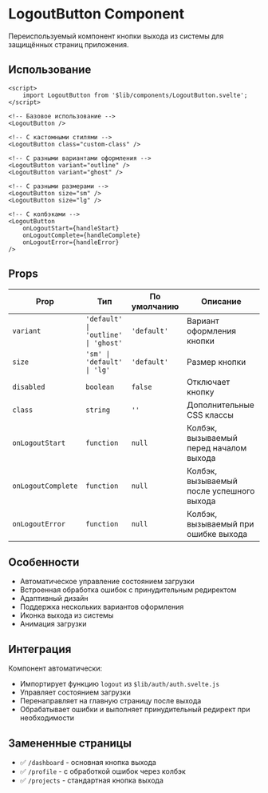 # LogoutButton Component

Переиспользуемый компонент кнопки выхода из системы для защищённых страниц приложения.

## Использование

```svelte
<script>
	import LogoutButton from '$lib/components/LogoutButton.svelte';
</script>

<!-- Базовое использование -->
<LogoutButton />

<!-- С кастомными стилями -->
<LogoutButton class="custom-class" />

<!-- С разными вариантами оформления -->
<LogoutButton variant="outline" />
<LogoutButton variant="ghost" />

<!-- С разными размерами -->
<LogoutButton size="sm" />
<LogoutButton size="lg" />

<!-- С колбэками -->
<LogoutButton
	onLogoutStart={handleStart}
	onLogoutComplete={handleComplete}
	onLogoutError={handleError}
/>
```

## Props

| Prop               | Тип                                 | По умолчанию | Описание                                  |
| ------------------ | ----------------------------------- | ------------ | ----------------------------------------- |
| `variant`          | `'default' \| 'outline' \| 'ghost'` | `'default'`  | Вариант оформления кнопки                 |
| `size`             | `'sm' \| 'default' \| 'lg'`         | `'default'`  | Размер кнопки                             |
| `disabled`         | `boolean`                           | `false`      | Отключает кнопку                          |
| `class`            | `string`                            | `''`         | Дополнительные CSS классы                 |
| `onLogoutStart`    | `function`                          | `null`       | Колбэк, вызываемый перед началом выхода   |
| `onLogoutComplete` | `function`                          | `null`       | Колбэк, вызываемый после успешного выхода |
| `onLogoutError`    | `function`                          | `null`       | Колбэк, вызываемый при ошибке выхода      |

## Особенности

- Автоматическое управление состоянием загрузки
- Встроенная обработка ошибок с принудительным редиректом
- Адаптивный дизайн
- Поддержка нескольких вариантов оформления
- Иконка выхода из системы
- Анимация загрузки

## Интеграция

Компонент автоматически:

- Импортирует функцию `logout` из `$lib/auth/auth.svelte.js`
- Управляет состоянием загрузки
- Перенаправляет на главную страницу после выхода
- Обрабатывает ошибки и выполняет принудительный редирект при необходимости

## Замененные страницы

- ✅ `/dashboard` - основная кнопка выхода
- ✅ `/profile` - с обработкой ошибок через колбэк
- ✅ `/projects` - стандартная кнопка выхода
